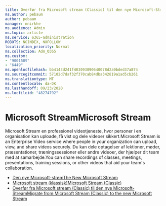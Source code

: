 ```yaml
---
title: Overfør fra Microsoft stream (Classic) til den nye Microsoft-Stream
ms.author: pebaum
author: pebaum
manager: mnirkhe
ms.audience: Admin
ms.topic: article
ms.service: o365-administration
ROBOTS: NOINDEX, NOFOLLOW
localization_priority: Normal
ms.collection: Adm_O365
ms.custom:
- "9001509"
- "6449"
ms.openlocfilehash: bb4143d241f403093090640078d2a9bded37a874
ms.sourcegitcommit: 57102d7daf32f370cab84dba342819a1ad5cb261
ms.translationtype: MT
ms.contentlocale: da-DK
ms.lasthandoff: 09/23/2020
ms.locfileid: "48274792"
---
```

# <a name="microsoft-stream"></a><span data-ttu-id="56370-102">Microsoft Stream</span><span class="sxs-lookup"><span data-stu-id="56370-102">Microsoft Stream</span></span>

<span data-ttu-id="56370-103">Microsoft Stream en professionel videotjeneste, hvor personer i en organisation kan uploade, få vist og dele videoer sikkert.</span><span class="sxs-lookup"><span data-stu-id="56370-103">Microsoft Stream is an Enterprise Video service where people in your organization can upload, view, and share videos securely.</span></span> <span data-ttu-id="56370-104">Du kan dele optagelser af lektioner, møder, præsentationer, træningssessioner eller andre videoer, der hjælper dit team med at samarbejde.</span><span class="sxs-lookup"><span data-stu-id="56370-104">You can share recordings of classes, meetings, presentations, training sessions, or other videos that aid your team's collaboration.</span></span>  

- [<span data-ttu-id="56370-105">Den nye Microsoft-strøm</span><span class="sxs-lookup"><span data-stu-id="56370-105">The New Microsoft Stream</span></span>](https://docs.microsoft.com/stream/new-stream)
- [<span data-ttu-id="56370-106">Microsoft stream (klassisk)</span><span class="sxs-lookup"><span data-stu-id="56370-106">Microsoft Stream (Classic)</span></span>](https://docs.microsoft.com/stream/overview)
- [<span data-ttu-id="56370-107">Overfør fra Microsoft stream (Classic) til den nye Microsoft-Stream</span><span class="sxs-lookup"><span data-stu-id="56370-107">Migrate from Microsoft Stream (Classic) to the new Microsoft Stream</span></span>](https://docs.microsoft.com/stream/classic-migration)